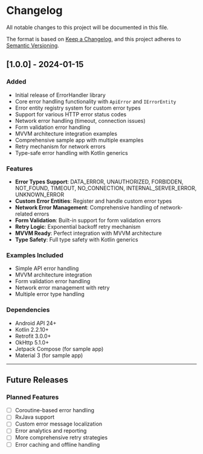 # Changelog

All notable changes to this project will be documented in this file.

The format is based on [Keep a Changelog](https://keepachangelog.com/en/1.0.0/),
and this project adheres to [Semantic Versioning](https://semver.org/spec/v2.0.0.html).

## [1.0.0] - 2024-01-15

### Added
- Initial release of ErrorHandler library
- Core error handling functionality with `ApiError` and `IErrorEntity`
- Error entity registry system for custom error types
- Support for various HTTP error status codes
- Network error handling (timeout, connection issues)
- Form validation error handling
- MVVM architecture integration examples
- Comprehensive sample app with multiple examples
- Retry mechanism for network errors
- Type-safe error handling with Kotlin generics

### Features
- **Error Types Support**: DATA_ERROR, UNAUTHORIZED, FORBIDDEN, NOT_FOUND, TIMEOUT, NO_CONNECTION, INTERNAL_SERVER_ERROR, UNKNOWN_ERROR
- **Custom Error Entities**: Register and handle custom error types
- **Network Error Management**: Comprehensive handling of network-related errors
- **Form Validation**: Built-in support for form validation errors
- **Retry Logic**: Exponential backoff retry mechanism
- **MVVM Ready**: Perfect integration with MVVM architecture
- **Type Safety**: Full type safety with Kotlin generics

### Examples Included
- Simple API error handling
- MVVM architecture integration
- Form validation error handling
- Network error management with retry
- Multiple error type handling

### Dependencies
- Android API 24+
- Kotlin 2.2.10+
- Retrofit 3.0.0+
- OkHttp 5.1.0+
- Jetpack Compose (for sample app)
- Material 3 (for sample app)

---

## Future Releases

### Planned Features
- [ ] Coroutine-based error handling
- [ ] RxJava support
- [ ] Custom error message localization
- [ ] Error analytics and reporting
- [ ] More comprehensive retry strategies
- [ ] Error caching and offline handling
